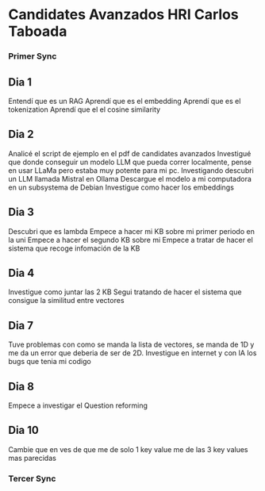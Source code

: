# Candidates Avanzados HRI Carlos Taboada


### Primer Sync 
## Dia 1
Entendí que es un RAG
Aprendí que es el embedding
Aprendí que es el tokenization 
Aprendí que el el cosine similarity

## Dia 2
Analicé el script de ejemplo en el pdf de candidates avanzados
Investigué que donde conseguir un modelo LLM que pueda correr localmente, pense en usar LLaMa pero estaba muy potente para mi pc.
Investigando descubri un LLM llamada Mistral en Ollama
Descargue el modelo a mi computadora en un subsystema de Debian
Investigue como hacer los embeddings

## Dia 3
Descubri que es lambda
Empece a hacer mi KB sobre mi primer periodo en la uni
Empece a hacer el segundo KB sobre mi
Empece a tratar de hacer el sistema que recoge infomación de la KB

## Dia 4
Investigue como juntar las 2 KB
Segui tratando de hacer el sistema que consigue la similitud entre vectores
## Dia 7
Tuve problemas con como se manda la lista de vectores, se manda de 1D y me da un error que deberia de ser de 2D.
Investigue en internet y con IA los bugs que tenia mi codigo
## Dia 8
Empece a investigar el Question reforming
## Dia 10
Cambie que en ves de que me de solo 1 key value me de las 3 key values mas parecidas
### Tercer Sync

